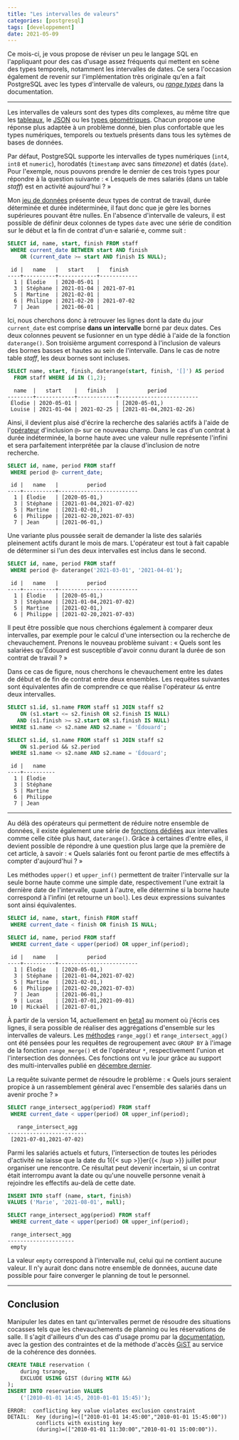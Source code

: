 ```yaml
---
title: "Les intervalles de valeurs"
categories: [postgresql]
tags: [developpement]
date: 2021-05-09
---
```


Ce mois-ci, je vous propose de réviser un peu le langage SQL en l'appliquant pour
des cas d'usage assez fréquents qui mettent en scène des types temporels, notamment
les intervalles de dates. Ce sera l'occasion également de revenir sur l'implémentation
très originale qu'en a fait PostgreSQL avec les types d'intervalle de valeurs, ou 
_[range types][1]_ dans la documentation.

[1]: https://www.postgresql.org/docs/13/rangetypes.html

<!--more-->

---

Les intervalles de valeurs sont des types dits complexes, au même titre que les 
[tableaux][2], le [JSON][3] ou les [types géométriques][4]. Chacun propose une
réponse plus adaptée à un problème donné, bien plus confortable que les types 
numériques, temporels ou textuels présents dans tous les sytèmes de bases de
données.

[2]: https://www.postgresql.org/docs/13/arrays.html
[3]: https://www.postgresql.org/docs/13/datatype-json.html
[4]: https://www.postgresql.org/docs/13/datatype-geometric.html

Par défaut, PostgreSQL supporte les intervalles de types numériques (`int4`, `int8`
et `numeric`), horodatés (`timestamp` avec sans _timezone_) et datés (`date`).
Pour l'exemple, nous pouvons prendre le dernier de ces trois types pour répondre 
à la question suivante : « Lesquels de mes salariés (dans un table _staff_) est
en activité aujourd'hui ? »

Mon [jeu de données][sample] présente deux types de contrat de travail, durée 
déterminée et durée indéterminée, il faut donc que je gère les bornes supérieures
pouvant être nulles. En l'absence d'intervalle de valeurs, il est possible de
définir deux colonnes de types `date` avec une série de condition sur le début 
et la fin de contrat d'un⋅e salarié⋅e, comme suit :

[sample]: https://gist.github.com/fljdin/293984e0f3e55817257cf65d1bb85e5b

```sql
SELECT id, name, start, finish FROM staff
 WHERE current_date BETWEEN start AND finish
    OR (current_date >= start AND finish IS NULL);
```
```text
 id |   name   |   start    |   finish   
----+----------+------------+------------
  1 | Élodie   | 2020-05-01 | 
  3 | Stéphane | 2021-01-04 | 2021-07-01
  5 | Martine  | 2021-02-01 | 
  6 | Philippe | 2021-02-20 | 2021-07-02
  7 | Jean     | 2021-06-01 | 
```

Ici, nous cherchons donc à retrouver les lignes dont la date du jour `current_date`
est comprise **dans un intervalle** borné par deux dates. Ces deux colonnes peuvent
se fusionner en un type dédié à l'aide de la fonction `daterange()`. Son troisième 
argument correspond à l'inclusion de valeurs des bornes basses et hautes au sein
de l'intervalle. Dans le cas de notre table _staff_, les deux bornes sont incluses.

```sql
SELECT name, start, finish, daterange(start, finish, '[]') AS period
  FROM staff WHERE id IN (1,2);
```
```text
  name  |   start    |   finish   |         period          
--------+------------+------------+-------------------------
 Élodie | 2020-05-01 |            | [2020-05-01,)
 Louise | 2021-01-04 | 2021-02-25 | [2021-01-04,2021-02-26)
```

Ainsi, il devient plus aisé d'écrire la recherche des salariés actifs à l'aide 
de l'[opérateur][5] d'inclusion `@>` sur ce nouveau champ. Dans le cas d'un 
contrat à durée indéterminée, la borne haute avec une valeur nulle représente 
l'infini et sera parfaitement interprétée par la clause d'inclusion de notre 
recherche.

[5]: https://www.postgresql.org/docs/13/functions-range.html#RANGE-OPERATORS-TABLE

```sql
SELECT id, name, period FROM staff 
 WHERE period @> current_date;
```
```text
 id |   name   |         period          
----+----------+-------------------------
  1 | Élodie   | [2020-05-01,)
  3 | Stéphane | [2021-01-04,2021-07-02)
  5 | Martine  | [2021-02-01,)
  6 | Philippe | [2021-02-20,2021-07-03)
  7 | Jean     | [2021-06-01,)
```

Une variante plus poussée serait de demander la liste des salariés pleinement 
actifs durant le mois de mars. L'opérateur est tout à fait capable de déterminer
si l'un des deux intervalles est inclus dans le second.

```sql
SELECT id, name, period FROM staff
 WHERE period @> daterange('2021-03-01', '2021-04-01');
```
```text
 id |   name   |         period          
----+----------+-------------------------
  1 | Élodie   | [2020-05-01,)
  3 | Stéphane | [2021-01-04,2021-07-02)
  5 | Martine  | [2021-02-01,)
  6 | Philippe | [2021-02-20,2021-07-03)
```

Il peut être possible que nous cherchions également à comparer deux intervalles,
par exemple pour le calcul d'une intersection ou la recherche de chevauchement.
Prenons le nouveau problème suivant : « Quels sont les salariées qu'Édouard est
susceptible d'avoir connu durant la durée de son contrat de travail ? »

Dans ce cas de figure, nous cherchons le chevauchement entre les dates de début
et de fin de contrat entre deux ensembles. Les requêtes suivantes sont 
équivalentes afin de comprendre ce que réalise l'opérateur `&&` entre deux
intervalles.

```sql
SELECT s1.id, s1.name FROM staff s1 JOIN staff s2 
    ON (s1.start <= s2.finish OR s2.finish IS NULL)
   AND (s1.finish >= s2.start OR s1.finish IS NULL)
 WHERE s1.name <> s2.name AND s2.name = 'Édouard';
```

```sql
SELECT s1.id, s1.name FROM staff s1 JOIN staff s2
    ON s1.period && s2.period
 WHERE s1.name <> s2.name AND s2.name = 'Édouard';
```
```text
 id |   name   
----+----------
  1 | Élodie
  3 | Stéphane
  5 | Martine
  6 | Philippe
  7 | Jean
```

---

Au délà des opérateurs qui permettent de réduire notre ensemble de données, il
existe également une série de [fonctions dédiées][6] aux intervalles comme celle
citée plus haut, `daterange()`. Grâce à certaines d'entre elles, il devient possible
de répondre à une question plus large que la première de cet article, à savoir :
« Quels salariés font ou feront partie de mes effectifs à compter d'aujourd'hui ? »

[6]: https://www.postgresql.org/docs/13/functions-range.html#RANGE-FUNCTIONS-TABLE

Les méthodes `upper()` et `upper_inf()` permettent de traiter l'intervalle sur la
seule borne haute comme une simple date, respectivement l'une extrait la dernière
date de l'intervalle, quant à l'autre, elle détermine si la borne haute correspond
à l'infini (et retourne un `bool`). Les deux expressions suivantes sont ainsi
équivalentes.


```sql
SELECT id, name, start, finish FROM staff
 WHERE current_date < finish OR finish IS NULL;
```
```sql
SELECT id, name, period FROM staff
 WHERE current_date < upper(period) OR upper_inf(period);
```
```text
 id |   name   |         period          
----+----------+-------------------------
  1 | Élodie   | [2020-05-01,)
  3 | Stéphane | [2021-01-04,2021-07-02)
  5 | Martine  | [2021-02-01,)
  6 | Philippe | [2021-02-20,2021-07-03)
  7 | Jean     | [2021-06-01,)
  9 | Lucas    | [2021-07-01,2021-09-01)
 10 | Mickaël  | [2021-07-01,)
```

À partir de la version 14, actuellement en [beta1] au moment où j'écris ces lignes,
il sera possible de réaliser des aggrégations d'ensemble sur les intervalles de
valeurs. Les [méthodes][7] `range_agg()` et `range_intersect_agg()` ont été pensées 
pour les requêtes de regroupement avec `GROUP BY` à l'image de la fonction
`range_merge()` et de l'opérateur `*`, respectivement l'union et l'intersection 
des données. Ces fonctions ont vu le jour grâce au support des multi-intervalles 
publié en [décembre dernier][8].

[beta1]: https://www.postgresql.org/about/news/postgresql-14-beta-1-released-2213/
[7]: https://www.postgresql.org/docs/14/functions-aggregate.html
[8]: https://git.postgresql.org/gitweb/?p=postgresql.git;a=commit;h=6df7a9698bb036610c1e8c6d375e1be38cb26d5f

La requête suivante permet de résoudre le problème : « Quels jours seraient
propice à un rassemblement général avec l'ensemble des salariés dans un avenir
proche ? »

```sql
SELECT range_intersect_agg(period) FROM staff
 WHERE current_date < upper(period) OR upper_inf(period);
```
```text
   range_intersect_agg   
-------------------------
 [2021-07-01,2021-07-02)
```

Parmi les salariés actuels et futurs, l'intersection de toutes les périodes 
d'activité ne laisse que la date du 1{{< sup >}}er{{< /sup >}} juillet pour 
organiser une rencontre. Ce résultat peut devenir incertain, si un contrat était
interrompu avant la date ou qu'une nouvelle personne venait à rejoindre les
effectifs au-delà de cette date.

```sql
INSERT INTO staff (name, start, finish)
VALUES ('Marie', '2021-08-01', null);

SELECT range_intersect_agg(period) FROM staff
 WHERE current_date < upper(period) OR upper_inf(period);
```
```text
 range_intersect_agg 
---------------------
 empty
```

La valeur `empty` correspond à l'intervalle nul, celui qui ne contient aucune
valeur. Il n'y aurait donc dans notre ensemble de données, aucune date possible
pour faire converger le planning de tout le personnel.

---

## Conclusion

Manipuler les dates en tant qu'intervalles permet de résoudre des situations
cocasses tels que les chevauchements de planning ou les réservations de salle.
Il s'agit d'ailleurs d'un des cas d'usage promu par la [documentation][9], avec 
la gestion des contraintes et de la méthode d'accès [GiST][10] au service de la 
cohérence des données.

[9]: https://www.postgresql.org/docs/13/rangetypes.html#RANGETYPES-CONSTRAINT
[10]: https://www.postgresql.org/docs/13/gist-intro.html

```sql
CREATE TABLE reservation (
    during tsrange,
    EXCLUDE USING GIST (during WITH &&)
);
INSERT INTO reservation VALUES
    ('[2010-01-01 14:45, 2010-01-01 15:45)');
```
```text
ERROR:  conflicting key value violates exclusion constraint
DETAIL:  Key (during)=(["2010-01-01 14:45:00","2010-01-01 15:45:00")) 
         conflicts with existing key 
         (during)=(["2010-01-01 11:30:00","2010-01-01 15:00:00")).
```